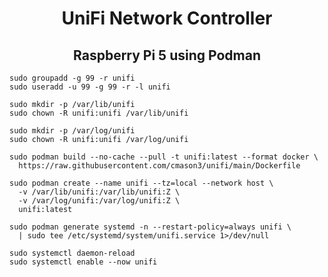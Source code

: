 <h1 align="center">UniFi Network Controller</h1>
<h2 align="center">Raspberry Pi 5 using Podman</h2>

```
sudo groupadd -g 99 -r unifi
sudo useradd -u 99 -g 99 -r -l unifi
```

```
sudo mkdir -p /var/lib/unifi
sudo chown -R unifi:unifi /var/lib/unifi

sudo mkdir -p /var/log/unifi
sudo chown -R unifi:unifi /var/log/unifi
```

```
sudo podman build --no-cache --pull -t unifi:latest --format docker \
  https://raw.githubusercontent.com/cmason3/unifi/main/Dockerfile

sudo podman create --name unifi --tz=local --network host \
  -v /var/lib/unifi:/var/lib/unifi:Z \
  -v /var/log/unifi:/var/log/unifi:Z \
  unifi:latest

sudo podman generate systemd -n --restart-policy=always unifi \
  | sudo tee /etc/systemd/system/unifi.service 1>/dev/null

sudo systemctl daemon-reload
sudo systemctl enable --now unifi
```
